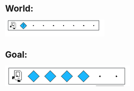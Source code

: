 # World:

<img src="/Images/Spread_Beepers_world.PNG" />

# Goal:

<img src="/Images/Spread_Beepers_goal.PNG" />
